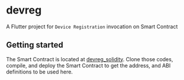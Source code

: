 # devreg

A Flutter project for `Device Registration` invocation on Smart Contract

## Getting started

The Smart Contract is located at [devreg_solidity](https://github.com/mhishami/devreg_solidity).
Clone those codes, compile, and deploy the Smart Contract to get the address, and ABI definitions to be used here.



